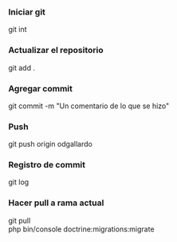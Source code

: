 ### Iniciar git
git int
### Actualizar el repositorio
git add .
### Agregar commit	
git commit -m "Un comentario de lo que se hizo"
### Push
git push origin odgallardo
### Registro de commit
git log	
### Hacer pull a rama actual
git pull<br>
php bin/console doctrine:migrations:migrate
